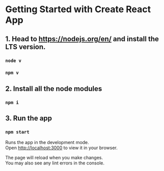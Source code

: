 # Getting Started with Create React App


## 1. Head to https://nodejs.org/en/ and install the LTS version.

### `node v`

### `npm v`

## 2. Install all the node modules

### `npm i`

## 3. Run the app

### `npm start`

Runs the app in the development mode.\
Open [http://localhost:3000](http://localhost:3000) to view it in your browser.

The page will reload when you make changes.\
You may also see any lint errors in the console.


